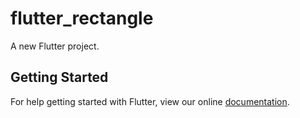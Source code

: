 # flutter_rectangle

A new Flutter project.

## Getting Started

For help getting started with Flutter, view our online
[documentation](https://flutter.io/).
